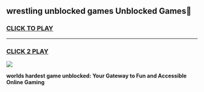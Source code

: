 
## wrestling unblocked games Unblocked Games👋
<h3>
<a href="https://premium.freeplayer.one?title=wrestling_unblocked_games&ref=16F">CLICK TO PLAY</a></h3>
<hr>

<h3>
<a href="https://premium.freeplayer.one?title=wrestling_unblocked_games&ref=16F">CLICK 2 PLAY</a>
  
</h3>

<a href="https://premium.freeplayer.one?title=wrestling_unblocked_games&ref=16F/"><img src="https://clearcache.store/games.png"></a>


**worlds hardest game unblocked: Your Gateway to Fun and Accessible Online Gaming**
